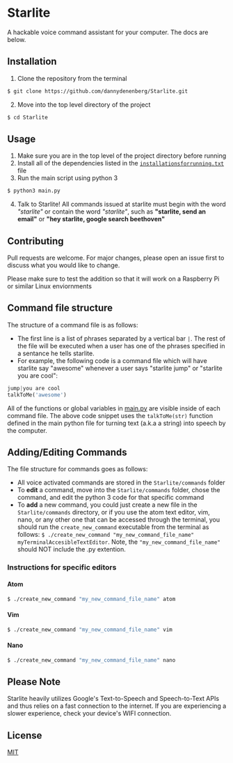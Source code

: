 # Starlite
A hackable voice command assistant for your computer. The docs are below.

## Installation
1. Clone the repository from the terminal
```bash
$ git clone https://github.com/dannydenenberg/Starlite.git

```
2. Move into the top level directory of the project
```bash
$ cd Starlite

```

## Usage
1. Make sure you are in the top level of the project directory before running
2. Install all of the dependencies listed in the [`installationsforrunning.txt`](/installationsforrunning.txt) file
3. Run the main script using python 3
```python
$ python3 main.py
```
4. Talk to Starlite! All commands issued at starlite must begin with the word *"starlite"* or contain the word *"starlite"*, such as **"starlite, send an email"** or **"hey starlite, google search beethoven"**

## Contributing
Pull requests are welcome. For major changes, please open an issue first to discuss what you would like to change.

Please make sure to test the addition so that it will work on a Raspberry Pi or similar Linux enviornments

## Command file structure
The structure of a command file is as follows:
  * The first line is a list of phrases separated by a vertical bar `|`. The rest of the file will be executed when a user has one of the phrases specified in a sentance he tells starlite.
  * For example, the following code is a command file which will have starlite say "awesome" whenever a user says "starlite jump" or "starlite you are cool":
  ```python
  jump|you are cool
  talkToMe('awesome')
  ```
  All of the functions or global variables in [main.py](/main.py) are visible inside of each command file. The above code snippet uses the ```talkToMe(str)``` function defined in the main python file for turning text (a.k.a a string) into speech by the computer.

## Adding/Editing Commands
The file structure for commands goes as follows:
  * All voice activated commands are stored in the ```Starlite/commands``` folder
  * To **edit** a command, move into the ```Starlite/commands``` folder, chose the command, and edit the python 3 code for that specific command
  * To **add** a new command, you could just create a new file in the ```Starlite/commands``` directory, or if you use the atom text editor, vim, nano, or any other one that can be accessed through the terminal, you should run the ```create_new_command``` executable from the terminal as follows: ```$ ./create_new_command "my_new_command_file_name" myTerminalAccesibleTextEditor```. Note, the ```"my_new_command_file_name"``` should NOT include the .py extention.
  
  
 ### Instructions for specific editors
 #### Atom
 ```bash
 $ ./create_new_command "my_new_command_file_name" atom
 ```
 
  #### Vim
 ```bash
 $ ./create_new_command "my_new_command_file_name" vim
 ```
 
  #### Nano
 ```bash
 $ ./create_new_command "my_new_command_file_name" nano
 ```
 
## Please Note
Starlite heavily utilizes Google's Text-to-Speech and Speech-to-Text APIs and thus relies on a fast connection to the internet. If you are experiencing a slower experience, check your device's WIFI connection.

## License
[MIT](https://choosealicense.com/licenses/mit/)

